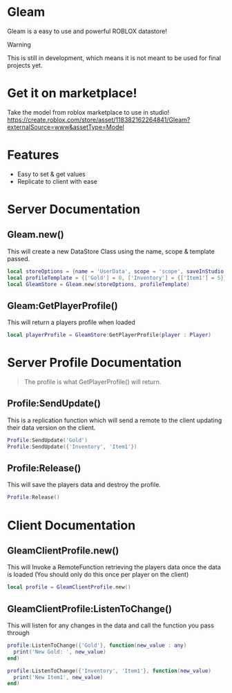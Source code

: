 # Gleam
Gleam is a easy to use and powerful ROBLOX datastore!

> [!WARNING]
> This is still in development, which means it is not meant to be used for final projects yet.

# Get it on marketplace!
Take the model from roblox marketplace to use in studio!
https://create.roblox.com/store/asset/118382162264841/Gleam?externalSource=www&assetType=Model

# Features
- Easy to set & get values
- Replicate to client with ease

# Server Documentation
## Gleam.new()
This will create a new DataStore Class using the name, scope & template passed.
```lua
local storeOptions = {name = 'UserData', scope = 'scope', saveInStudio = false}
local profileTemplate = {['Gold'] = 0, ['Inventory'] = {['Item1'] = 5}}
local GleamStore = Gleam.new(storeOptions, profileTemplate)
```

## Gleam:GetPlayerProfile()
This will return a players profile when loaded
```lua
local playerProfile = GleamStore:GetPlayerProfile(player : Player)
```

# Server Profile Documentation
> The profile is what GetPlayerProfile() will return.

## Profile:SendUpdate()
This is a replication function which will send a remote to the client updating their data version on the client.
```lua
Profile:SendUpdate('Gold')
Profile:SendUpdate({'Inventory', 'Item1'})
```
## Profile:Release()
This will save the players data and destroy the profile.
```lua
Profile:Release()
```

# Client Documentation

## GleamClientProfile.new()
This will Invoke a RemoteFunction retrieving the players data once the data is loaded (You should only do this once per player on the client)
```lua
local profile = GleamClientProfile.new()
```

## GleamClientProfile:ListenToChange()
This will listen for any changes in the data and call the function you pass through
```lua
profile:ListenToChange({'Gold'}, function(new_value : any)
  print('New Gold: ', new_value)
end)

profile:ListenToChange({'Inventory', 'Item1'}, function(new_value)
  print('New Item1', new_value)
end)
```
